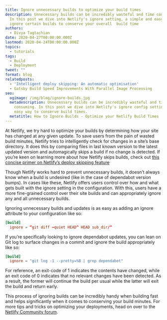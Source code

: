 ```yaml
---
title: Ignore unnecessary builds to optimize your build times
description: Unnecessary builds can be incredibly wasteful and time consuming.
  In this post we dive into Netlify's ignore setting, a simple and easy way to
  ignore certain builds to conserve your overall  build time
authors:
  - Divya Tagtachian
date: 2020-04-27T00:00:00.000Z
lastmod: 2020-04-24T00:00:00.000Z
topics:
  - tutorials
tags:
  - Build
  - Deployment
tweet: ""
format: blog
relatedposts:
  - 'Intelligent deploy skipping: An automatic optimisation'
  - Gatsby Build Speed Improvements With Parallel Image Processing
seo:
  ogimage: /img/blog/ignore-builds.jpg
  metadescription: Unnecessary builds can be incredibly wasteful and time
    consuming. In this post we dive into Netlify's ignore config setting. Check out this simple and
    easy way to conserve build times.
  metatitle: How to Ignore Builds - Optimize your Netlify Build Times
---
```

At Netlify, we try hard to optimize your builds by determining how your site has changed at any given update. To save users from the pain of wasted build minutes, Netlify tries to intelligently check for changes in a site’s base directory. It does this by comparing files in last known version to the latest updated version and automagically skips a build if no change is detected. If you’re keen on learning more about how Netlify skips builds, check out [this concise primer on Netlify’s deploy skipping feature](https://www.netlify.com/blog/2019/10/10/intelligent-deploy-skipping-an-automatic-optimisation/)

Though Netlify works hard to prevent unnecessary builds, it doesn’t always know when a build is undesired (like in the case of dependabot version bumps). In cases like these, Netlify offers users control over how and what gets built with the ignore setting in the configuration. With this, users have a more fine-grained control over their site builds and can appropriately ignore any and all unnecessary builds. 

Ignoring unnecessary builds and updates is as easy as adding an ignore attribute to your configuration like so:

```toml
[build]
  ignore = “git diff —quiet HEAD^ HEAD sub_dir/“
```

If you’re specifically looking to ignore dependabot updates, you can lean on Git log to surface changes in a commit and ignore the build appropriately like so: 

```toml
[build]
  ignore = "git log -1 --pretty=%B | grep dependabot"
```

For reference, an exit-code of 1 indicates the contents have changed, while an exit code of 0 indicates that no relevant changes have been detected. As a result, the former will continue the build per usual while the latter will exit the build and return early.

This process of ignoring builds can be incredibly handy when building fast and helps significantly when it comes to conserving your build minutes. For more tips and tricks on optimizing your deployments, head on over to the [Netlify Community forum](https://community.netlify.com/t/common-issue-how-can-i-optimize-my-netlify-build-time/3907).